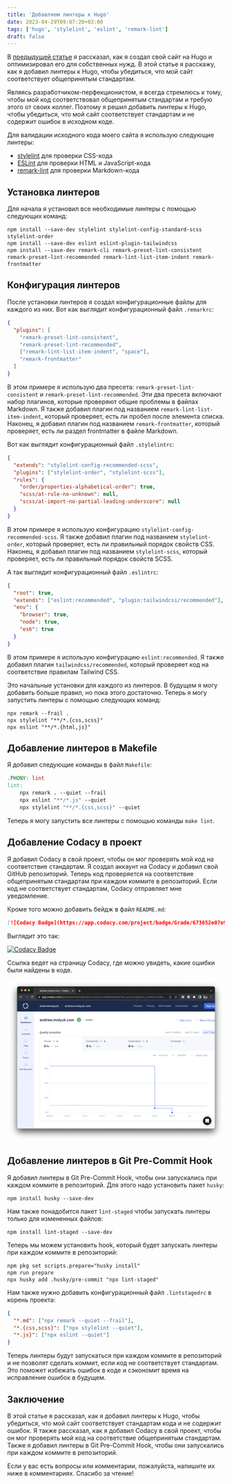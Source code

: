 ```yaml
---
title: 'Добавляем линтеры к Hugo'
date: 2023-04-29T09:07:20+03:00
tags: ['hugo', 'stylelint', 'eslint', 'remark-lint']
draft: false
---
```


В [предыдущей статье](/blog/howto-create-hugo-website/) я рассказал, как я создал свой сайт на Hugo и оптимизировал его
для собственных нужд. В этой статье я расскажу, как я добавил линтеры к Hugo, чтобы убедиться, что мой сайт
соответствует общепринятым стандартам.

<!--more-->

Являясь разработчиком-перфекционистом, я всегда стремлюсь к тому, чтобы мой код соответствовал общепринятым стандартам и
требую этого от своих коллег. Поэтому я решил добавить линтеры к Hugo, чтобы убедиться, что мой сайт соответствует
стандартам и не содержит ошибок в исходном коде.

Для валидации исходного кода моего сайта я использую следующие линтеры:

- [stylelint](https://stylelint.io/) для проверки CSS-кода
- [ESLint](https://eslint.org/) для проверки HTML и JavaScript-кода
- [remark-lint](https://github.com/remarkjs/remark-lint) для проверки Markdown-кода

## Установка линтеров

Для начала я установил все необходимые линтеры с помощью следующих команд:

```shell
npm install --save-dev stylelint stylelint-config-standard-scss stylelint-order
npm install --save-dev eslint eslint-plugin-tailwindcss
npm install --save-dev remark-cli remark-preset-lint-consistent remark-preset-lint-recommended remark-lint-list-item-indent remark-frontmatter
```

## Конфигурация линтеров

После установки линтеров я создал конфигурационные файлы для каждого из них. Вот как выглядит конфигурационный
файл `.remarkrc`:

```json
{
  "plugins": [
    "remark-preset-lint-consistent",
    "remark-preset-lint-recommended",
    ["remark-lint-list-item-indent", "space"],
    "remark-frontmatter"
  ]
}
```

В этом примере я использую два пресета: `remark-preset-lint-consistent` и `remark-preset-lint-recommended`. Эти два
пресета включают набор плагинов, которые проверяют общие проблемы в файлах Markdown. Я также добавил плагин под
названием `remark-lint-list-item-indent`, который проверяет, есть ли пробел после элемента списка. Наконец, я добавил
плагин под названием `remark-frontmatter`, который проверяет, есть ли раздел frontmatter в файле Markdown.

Вот как выглядит конфигурационный файл `.stylelintrc`:

```json
{
  "extends": "stylelint-config-recommended-scss",
  "plugins": ["stylelint-order", "stylelint-scss"],
  "rules": {
    "order/properties-alphabetical-order": true,
    "scss/at-rule-no-unknown": null,
    "scss/at-import-no-partial-leading-underscore": null
  }
}
```

В этом примере я использую конфигурацию `stylelint-config-recommended-scss`. Я также добавил плагин под
названием `stylelint-order`, который проверяет, есть ли правильный порядок свойств CSS. Наконец, я добавил плагин под
названием `stylelint-scss`, который проверяет, есть ли правильный порядок свойств SCSS.

А так выглядит конфигурационный файл `.eslintrc`:

```json
{
  "root": true,
  "extends": ["eslint:recommended", "plugin:tailwindcss/recommended"],
  "env": {
    "browser": true,
    "node": true,
    "es6": true
  }
}
```

В этом примере я использую конфигурацию `eslint:recommended`. Я также добавил плагин `tailwindcss/recommended`, который
проверяет код на соответствие правилам Tailwind CSS.

Это начальные установки для каждого из линтеров. В будущем я могу добавить больше правил, но пока этого достаточно.
Теперь я могу запустить линтеры с помощью следующих команд:

```shell
npx remark --frail .
npx stylelint "**/*.{css,scss}"
npx eslint "**/*.{html,js}"
```

## Добавление линтеров в Makefile

Я добавил следующие команды в файл `Makefile`:

```makefile
.PHONY: lint
lint:
	npx remark . --quiet --frail
	npx eslint "**/*.js" --quiet
	npx stylelint "**/*.{css,scss}" --quiet
```

Теперь я могу запустить все линтеры с помощью команды `make lint`.

## Добавление Codacy в проект

Я добавил Codacy в свой проект, чтобы он мог проверять мой код на соответствие стандартам. Я создал аккаунт на Codacy и
добавил свой GitHub репозиторий. Теперь код проверяется на соответствие общепринятым стандартам при каждом коммите в
репозиторий. Если код не соответствует стандартам, Codacy отправляет мне уведомление.

Кроме того можно добавить бейдж в файл `README.md`:

```markdown
[![Codacy Badge](https://app.codacy.com/project/badge/Grade/673652e07e9742fdbaaaff3f1452c9e1)](https://app.codacy.com/gh/andrewmolyuk/andrew.molyuk.com/dashboard?utm_source=gh&utm_medium=referral&utm_content=&utm_campaign=Badge_grade)
```

Выглядит это так:

[![Codacy Badge](https://app.codacy.com/project/badge/Grade/673652e07e9742fdbaaaff3f1452c9e1)](https://app.codacy.com/gh/andrewmolyuk/andrew.molyuk.com/dashboard?utm_source=gh&utm_medium=referral&utm_content=&utm_campaign=Badge_grade)

Ссылка ведет на страницу Codacy, где можно увидеть, какие ошибки были найдены в коде.

![codacy.webp](codacy.webp)

## Добавление линтеров в Git Pre-Commit Hook

Я добавил линтеры в Git Pre-Commit Hook, чтобы они запускались при каждом коммите в репозиторий. Для этого надо
установить пакет `husky`:

```shell
npm install husky --save-dev
```

Нам также понадобится пакет `lint-staged` чтобы запускать линтеры только для измененных файлов:

```shell
npm install lint-staged --save-dev
```

Теперь мы можем установить hook, который будет запускать линтеры при каждом коммите в репозиторий:

```shell
npm pkg set scripts.prepare="husky install"
npm run prepare
npx husky add .husky/pre-commit "npx lint-staged"
```

Нам также нужно добавить конфигурационный файл `.lintstagedrc` в корень проекта:

```json
{
  "*.md": ["npx remark --quiet --frail"],
  "*.{css,scss}": ["npx stylelint --quiet"],
  "*.js}": ["npx eslint --quiet"]
}
```

Теперь линтеры будут запускаться при каждом коммите в репозиторий и не позволят сделать коммит, если код не
соответствует стандартам. Это поможет избежать ошибок в коде и сэкономит время на исправление ошибок в будущем.

## Заключение

В этой статье я рассказал, как я добавил линтеры к Hugo, чтобы убедиться, что мой сайт соответствует стандартам кода и
не содержит ошибок. Я также рассказал, как я добавил Codacy в свой проект, чтобы он мог проверять мой код на
соответствие общепринятым стандартам. Также я добавил линтеры в Git Pre-Commit Hook, чтобы они запускались при каждом
коммите в репозиторий.

Если у вас есть вопросы или комментарии, пожалуйста, напишите их ниже в комментариях. Спасибо за чтение!
